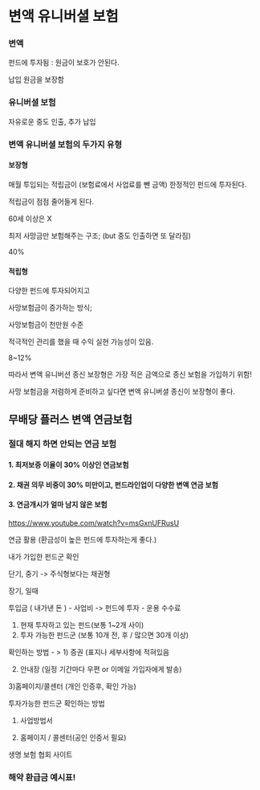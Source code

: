 # 변액 유니버셜 보험



### 변액 

펀드에 투자됨 : 원금이 보호가 안된다.



납입 원금을 보장함 



### 유니버셜 보험

자유로운 중도 인출, 추가 납입





### 변액 유니버셜 보험의 두가지 유형

#### 보장형

매월 투입되는 적립금이 (보험료에서 사업료를 뺀 금액) 한정적인 펀드에 투자된다.

적립금이 점점 줄어들게 된다.

60세 이상은 X



최저 사망금만 보험해주는 구조; (but 중도 인출하면 또 달라짐)

40%



#### 적립형

다양한 펀드에 투자되어지고

사망보험금이 증가하는 방식;

사망보험금이 천만원 수준

적극적인 관리를 했을 때 수익 실현 가능성이 있음.

8~12%





따라서 변액 유니버션 종신 보장형은 가장 적은 금액으로 종신 보험을 가입하기 위함!

사망 보험금을 저렴하게 준비하고 싶다면 변액 유니버셜 종신이 보장형이 좋다.





## 무배당 플러스 변액 연금보험

### 절대 해지 하면 안되는 연금 보험

#### 1. 최저보증 이율이 30% 이상인 연금보험

#### 2. 채권 의무 비중이 30% 미만이고, 펀드라인업이 다양한 변액 연금 보험

#### 3. 연금개시가 얼마 남지 않은 보험





https://www.youtube.com/watch?v=msGxnUFRusU

연금 활용 (환금성이 높은 펀드에 투자하는게 좋다.)

내가 가입한 펀드군 확인

단기, 중기 -> 주식형보다는 채권형 



장기, 일때 

투입금 ( 내가낸 돈 ) - 사업비 -> 펀드에 투자 - 운용 수수료

1. 현재 투자하고 있는 펀드(보통 1~2개 사이)
2. 투자 가능한 펀드군 (보통 10개 전, 후 / 많으면 30개 이상)



확인하는 방법 - > 1) 증권 (표지나 세부사항에 적혀있음

2) 안내장 (일정 기간마다 우편 or 이메일 가입자에게 발송)

3)홈페이지/콜센터 (개인 인증후, 확인 가능)



투자가능한 펀드군 확인하는 방법

1) 사업방법서

2) 홈페이지 / 콜센터(공인 인증서 필요)



생명 보험 협회 사이트



### 해약 환급금 예시표!